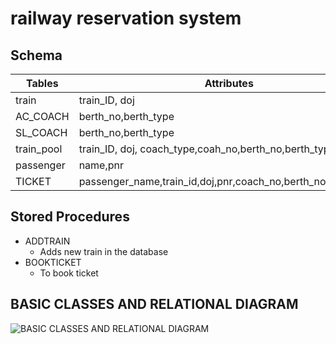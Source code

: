# railway reservation system

## Schema

| Tables     | Attributes                                                   |
| ---------- | ------------------------------------------------------------ |
| train      | train_ID, doj                                                |
| AC_COACH   | berth_no,berth_type                                          |
| SL_COACH   | berth_no,berth_type                                          |
| train_pool | train_ID, doj, coach_type,coah_no,berth_no,berth_type,empty  |
| passenger  | name,pnr                                                     |
| TICKET     | passenger_name,train_id,doj,pnr,coach_no,berth_no,berth_type |

## Stored Procedures

- ADDTRAIN
  - Adds new train in the database
- BOOKTICKET
  - To book ticket

## BASIC CLASSES AND RELATIONAL DIAGRAM

![BASIC CLASSES AND RELATIONAL DIAGRAM](https://github.com/shyam2672/railway_reservation_system/blob/main/ER%20DIAGRAM.jpg)
